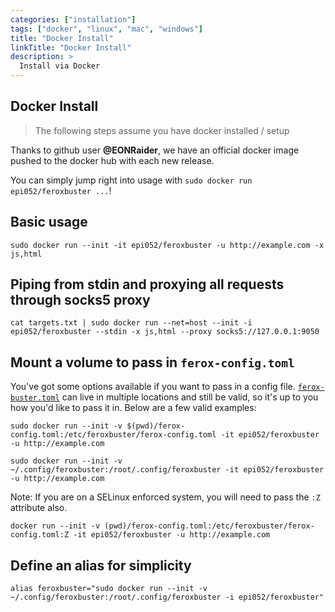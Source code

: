 ```yaml
---
categories: ["installation"]
tags: ["docker", "linux", "mac", "windows"]
title: "Docker Install"
linkTitle: "Docker Install"
description: >
  Install via Docker
---
```


## Docker Install

> The following steps assume you have docker installed / setup

Thanks to github user **@EONRaider**, we have an official docker image pushed to the docker hub with each new release.

You can simply jump right into usage with  `sudo docker run epi052/feroxbuster ...`!

## Basic usage

```
sudo docker run --init -it epi052/feroxbuster -u http://example.com -x js,html
```

## Piping from stdin and proxying all requests through socks5 proxy

```
cat targets.txt | sudo docker run --net=host --init -i epi052/feroxbuster --stdin -x js,html --proxy socks5://127.0.0.1:9050
```

## Mount a volume to pass in `ferox-config.toml`

You've got some options available if you want to pass in a config file.  [`ferox-buster.toml`](docs/configuration/ferox-config-toml/) can
live in multiple locations and still be valid, so it's up to you how you'd like to pass it in. Below are a few valid
examples:

```
sudo docker run --init -v $(pwd)/ferox-config.toml:/etc/feroxbuster/ferox-config.toml -it epi052/feroxbuster -u http://example.com
```

```
sudo docker run --init -v ~/.config/feroxbuster:/root/.config/feroxbuster -it epi052/feroxbuster -u http://example.com
```

Note: If you are on a SELinux enforced system, you will need to pass the `:Z` attribute also.

```
docker run --init -v (pwd)/ferox-config.toml:/etc/feroxbuster/ferox-config.toml:Z -it epi052/feroxbuster -u http://example.com
```

## Define an alias for simplicity

```
alias feroxbuster="sudo docker run --init -v ~/.config/feroxbuster:/root/.config/feroxbuster -i epi052/feroxbuster"
```
